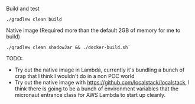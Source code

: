 Build and test
```shell
./gradlew clean build
```

Native image (Required more than the default 2GB of memory for me to build)
```shell
./gradlew clean shadowJar && ./docker-build.sh`
```

TODO:
- Try out the native image in Lambda, currently it's bundling a bunch of crap that I think I wouldn't do in a non POC world
- Try out the native image with https://github.com/localstack/localstack, I think there is going to be a bunch of environment variables that the micronaut entrance class for AWS Lambda to start up cleanly.
